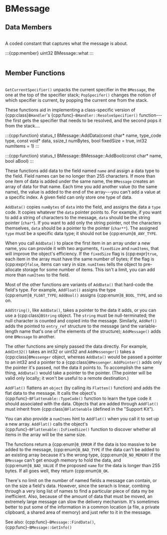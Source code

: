 # BMessage

## Data Members

```{start-section}
```

A coded constant that captures what the message is about.

:::{cpp:member} uint32 BMessage::what
:::

```{end-section}
```

## Member Functions

```{start-section}
```

`GetCurrentSpecifier()` unpacks the current specifier in the `BMessage`, the one at the top of the
specifier stack; `PopSpecifer()` changes the notion of which specifier is current, by popping the
current one from the stack.

These functions aid in implementing a class-specific version of {cpp:class}`BHandler`'s
{cpp:func}`~BHandler::ResolveSpecifier()` function---the first gets the specifier that needs to be
resolved, and the second pops it from the stack....

:::{cpp:function} status_t BMessage::AddData(const char* name, type_code type, const void* data, ssize_t numBytes, bool fixedSize = true, int32 numItems = 1)
:::

:::{cpp:function} status_t BMessage::BMessage::AddBool(const char* name, bool aBool)
:::

These functions add data to the field named `name` and assign a data type to the field. Field names
can be no longer than 255 characters. If more than one item of data is added under the same name,
the `BMessage` creates an array of data for that name. Each time you add another value (to the same
name), the value is added to the end of the array---you can't add a value at a specific index. A
given field can only store one type of data.

`AddData()` copies `numBytes` of `data` into the field, and assigns the data a `type` code. It
copies whatever the `data` pointer points to. For example, if you want to add a string of characters
to the message, `data` should be the string pointer (`char*`). If you want to add only the string
pointer, not the characters themselves, `data` should be a pointer to the pointer (`char**`). The
assigned `type` must be a specific data type; it should not be {cpp:enum}`B_ANY_TYPE`.

When you call `AddData()` to place the first item in an array under a new name, you can provide it
with two arguments, `fixedSize` and `numItems`, that will improve the object's efficiency. If the
`fixedSize` flag is {cpp:expr}`true`, each item in the array must have the same number of bytes; if
the flag is {cpp:expr}`false`, items can vary in size. `numItems` tells the object to pre-allocate
storage for some number of items. This isn't a limit, you can add more than `numItems` to the field.

Most of the other functions are variants of `AddData()` that hard-code the field's type. For
example, `AddFloat()` assigns the type {cpp:enum}`B_FLOAT_TYPE`; `AddBool()` assigns
{cpp:enum}`B_BOOL_TYPE`, and so on.

`AddString()`, like `AddData()`, takes a pointer to the data it adds, or you can use a
{cpp:class}`BString` object. The `string` must be null-terminated; the null character is counted and
copied into the message. Similarly, `AddRef()` adds the pointed to `entry_ref` structure to the
message (and the variable-length name that's one of the elements of the structure); `AddMessage()`
adds one `BMessage` to another.

The other functions are simply passed the data directly. For example, `AddInt32()` takes an int32 or
uint32 and `AddMessenger()` takes a {cpp:class}`BMessenger` object, whereas `AddData()` would be
passed a pointer to an int32 and a pointer to a {cpp:class}`BMessenger`. `AddPointer()` adds only
the pointer it's passed, not the data it points to. To accomplish the same thing, `AddData()` would
take a pointer to the pointer. (The pointer will be valid only locally; it won't be useful to a
remote destination.)

`AddFlat()` flattens an `object` (by calling its `Flatten()` function) and adds the flat data to the
message. It calls the object's {cpp:func}`~BFlattenable::TypeCode()` function to learn the type code
it should associated with the data. Objects that are added through `AddFlat()` must inherit from
{cpp:class}`BFlattenable` (defined in the "Support Kit").

You can also provide a `numItems` hint to `AddFlat()` when you call it to set up a new array.
`AddFlat()` calls the object's {cpp:func}`~BFlattenable::IsFixedSize()` function to discover whether
all items in the array will be the same size.

The functions return a {cpp:enum}`B_ERROR` if the data is too massive to be added to the message,
{cpp:enum}`B_BAD_TYPE` if the data can't be added to an existing array because it's the wrong type,
{cpp:enum}`B_NO_MEMORY` if the `BMessage` can't get enough memory to hold the data, and
{cpp:enum}`B_BAD_VALUE` if the proposed `name` for the data is longer than 255 bytes. If all goes
well, they return {cpp:enum}`B_OK`.

There's no limit on the number of named fields a message can contain, or on the size a field's data.
However, since the serach is linear, combing through a very long list of names to find a particular
piece of data my be inefficient. Also, because of the amount of data that must be moved, an
extremely large message can slow the delivery mechanism. It's sometimes better to put some of the
information in a common location (a file, a private clipboard, a shared area of memory) and just
refer to it in the message.

See also: {cpp:func}`~BMessage::FindData()`, {cpp:func}`~BMessage::GetInfo()`

```{end-section}
```
